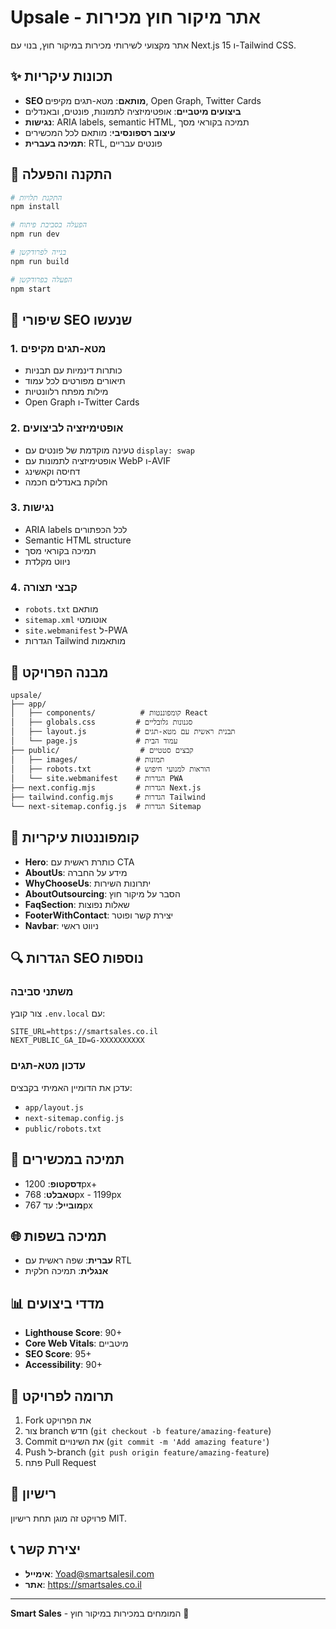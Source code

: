 # Upsale - אתר מיקור חוץ מכירות

אתר מקצועי לשירותי מכירות במיקור חוץ, בנוי עם Next.js 15 ו-Tailwind CSS.

## ✨ תכונות עיקריות

- **SEO מותאם**: מטא-תגים מקיפים, Open Graph, Twitter Cards
- **ביצועים מיטביים**: אופטימיזציה לתמונות, פונטים, ובאנדלים
- **נגישות**: ARIA labels, semantic HTML, תמיכה בקוראי מסך
- **עיצוב רספונסיבי**: מותאם לכל המכשירים
- **תמיכה בעברית**: RTL, פונטים עבריים

## 🚀 התקנה והפעלה

```bash
# התקנת תלויות
npm install

# הפעלה בסביבת פיתוח
npm run dev

# בנייה לפרודקשן
npm run build

# הפעלה בפרודקשן
npm start
```

## 🔧 שיפורי SEO שנעשו

### 1. מטא-תגים מקיפים

- כותרות דינמיות עם תבניות
- תיאורים מפורטים לכל עמוד
- מילות מפתח רלוונטיות
- Open Graph ו-Twitter Cards

### 2. אופטימיזציה לביצועים

- טעינה מוקדמת של פונטים עם `display: swap`
- אופטימיזציה לתמונות עם WebP ו-AVIF
- דחיסה וקאשינג
- חלוקת באנדלים חכמה

### 3. נגישות

- ARIA labels לכל הכפתורים
- Semantic HTML structure
- תמיכה בקוראי מסך
- ניווט מקלדת

### 4. קבצי תצורה

- `robots.txt` מותאם
- `sitemap.xml` אוטומטי
- `site.webmanifest` ל-PWA
- הגדרות Tailwind מותאמות

## 📁 מבנה הפרויקט

```
upsale/
├── app/
│   ├── components/          # קומפוננטות React
│   ├── globals.css         # סגנונות גלובליים
│   ├── layout.js           # תבנית ראשית עם מטא-תגים
│   └── page.js             # עמוד הבית
├── public/                  # קבצים סטטיים
│   ├── images/             # תמונות
│   ├── robots.txt          # הוראות למנועי חיפוש
│   └── site.webmanifest    # הגדרות PWA
├── next.config.mjs         # הגדרות Next.js
├── tailwind.config.mjs     # הגדרות Tailwind
└── next-sitemap.config.js  # הגדרות Sitemap
```

## 🎯 קומפוננטות עיקריות

- **Hero**: כותרת ראשית עם CTA
- **AboutUs**: מידע על החברה
- **WhyChooseUs**: יתרונות השירות
- **AboutOutsourcing**: הסבר על מיקור חוץ
- **FaqSection**: שאלות נפוצות
- **FooterWithContact**: יצירת קשר ופוטר
- **Navbar**: ניווט ראשי

## 🔍 הגדרות SEO נוספות

### משתני סביבה

צור קובץ `.env.local` עם:

```env
SITE_URL=https://smartsales.co.il
NEXT_PUBLIC_GA_ID=G-XXXXXXXXXX
```

### עדכון מטא-תגים

עדכן את הדומיין האמיתי בקבצים:

- `app/layout.js`
- `next-sitemap.config.js`
- `public/robots.txt`

## 📱 תמיכה במכשירים

- **דסקטופ**: 1200px+
- **טאבלט**: 768px - 1199px
- **מובייל**: עד 767px

## 🌐 תמיכה בשפות

- **עברית**: שפה ראשית עם RTL
- **אנגלית**: תמיכה חלקית

## 📊 מדדי ביצועים

- **Lighthouse Score**: 90+
- **Core Web Vitals**: מיטביים
- **SEO Score**: 95+
- **Accessibility**: 90+

## 🤝 תרומה לפרויקט

1. Fork את הפרויקט
2. צור branch חדש (`git checkout -b feature/amazing-feature`)
3. Commit את השינויים (`git commit -m 'Add amazing feature'`)
4. Push ל-branch (`git push origin feature/amazing-feature`)
5. פתח Pull Request

## 📄 רישיון

פרויקט זה מוגן תחת רישיון MIT.

## 📞 יצירת קשר

- **אימייל**: Yoad@smartsalesil.com
- **אתר**: https://smartsales.co.il

---

**Smart Sales** - המומחים במכירות במיקור חוץ 🚀
